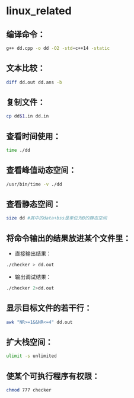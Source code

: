 # linux_related
## 编译命令：
```bash
g++ dd.cpp -o dd -O2 -std=c++14 -static 
```
## 文本比较：
```bash
diff dd.out dd.ans -b
```
## 复制文件：
```bash
cp dd$1.in dd.in
```
## 查看时间使用：
```bash
time ./dd
```
## 查看峰值动态空间：
```bash
/usr/bin/time -v ./dd
```
## 查看静态空间：
```bash
size dd #其中的data+bss是单位为B的静态空间
```
## 将命令输出的结果放进某个文件里：
- 直接输出结果：
```bash
./checker > dd.out
```
- 输出调试结果：
```bash
./checker 2>dd.out
```
## 显示目标文件的若干行：
```bash
awk "NR>=1&&NR<=4" dd.out
```
## 扩大栈空间：
```bash
ulimit -s unlimited 
```
## 使某个可执行程序有权限：
```bash
chmod 777 checker
```